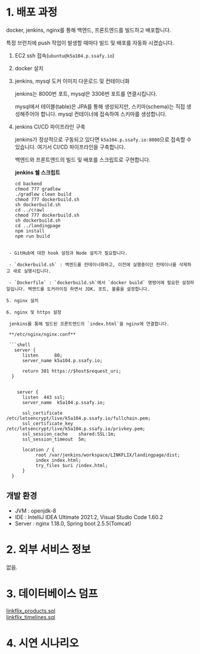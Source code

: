 # 1. 배포 과정

docker, jenkins, nginx를 통해 백엔드, 프론트엔드를 빌드하고 배포합니다.

특정 브런치에 push 작업이 발생할 때마다 빌드 및 배포를 자동화 시켰습니다.

1. EC2 ssh 접속(`ubuntu@k5a104.p.ssafy.io`)

2. docker 설치

3. jenkins, mysql 도커 이미지 다운로드 및 컨테이너화

   jenkins는 8000번 포트, mysql은 3306번 포트를 연결시킵니다.

   mysql에서 테이블(table)은 JPA를 통해 생성되지만, 스키마(schema)는 직접 생성해주어야 합니다. mysql 컨테이너에 접속하여 스키마를 생성합니다.

4. jenkins CI/CD 파이프라인 구축

   jenkins가 정상적으로 구동되고 있다면 `k5a104.p.ssafy.io:8000`으로 접속할 수 있습니다. 여기서 CI/CD 파이프라인을 구축합니다.

   백엔드와 프론트엔드의 빌드 및 배포를 스크립트로 구현합니다.

   **jenkins 쉘 스크립트**

   ```shell
   cd backend
   chmod 777 gradlew
   ./gradlew clean build
   chmod 777 dockerbuild.sh
   sh dockerbuild.sh
   cd ../crawl
   chmod 777 dockerbuild.sh
   sh dockerbuild.sh
   cd ../landingpage
   npm install
   npm run build
  ```

   - GitHub에 대한 hook 설정과 Node 설치가 필요합니다.

   - `dockerbuild.sh` : 백엔드를 컨테이너화하고, 이전에 실행중이던 컨테이너를 삭제하고 새로 실행시킵니다.

   - `Dockerfile` : `dockerbuild.sh`에서 `docker build` 명령어에 필요한 설정파일입니다. 백엔드를 도커라이징 하면서 JDK, 포트, 볼륨을 설정합니다.

5. nginx 설치

6. nginx 및 https 설정

   jenkins를 통해 빌드된 프론트엔드의 `index.html`을 nginx에 연결합니다.

   **/etc/nginx/nginx.conf**

   ```shell
     server {
        listen      80;
        server_name k5a104.p.ssafy.io;

        return 301 https://$host$request_uri;
    }


      server {
        listen  443 ssl;
        server_name  k5a104.p.ssafy.io;

        ssl_certificate     /etc/letsencrypt/live/k5a104.p.ssafy.io/fullchain.pem;
        ssl_certificate_key  /etc/letsencrypt/live/k5a104.p.ssafy.io/privkey.pem;
        ssl_session_cache    shared:SSL:1m;
        ssl_session_timeout  5m;

        location / {
             root /var/jenkins/workspace/LINKFLIX/landingpage/dist;
             index index.html;
             try_files $uri /index.html;
        }
    }
   ```

## 개발 환경

- JVM : openjdk-8
- IDE : IntelliJ IDEA Ultimate 2021.2, Visual Studio Code 1.60.2
- Server : nginx 1.18.0, Spring boot 2.5.5(Tomcat)

# 2. 외부 서비스 정보

없음.

# 3. 데이터베이스 덤프

[linkflix_products.sql](./linkflix_products.sql)  
[linkflix_timelines.sql](./linkflix_timelines.sql)

# 4. 시연 시나리오


